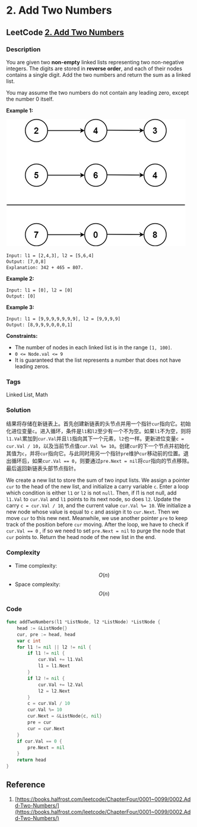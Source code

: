 # 2. Add Two Numbers

## LeetCode [2. Add Two Numbers](https://leetcode-cn.com/problems/add-two-numbers/)

### Description

You are given two **non-empty** linked lists representing two non-negative integers. The digits are stored in **reverse order**, and each of their nodes contains a single digit. Add the two numbers and return the sum as a linked list.

You may assume the two numbers do not contain any leading zero, except the number 0 itself.

**Example 1:**

![](../.gitbook/assets/image.png)

```text
Input: l1 = [2,4,3], l2 = [5,6,4]
Output: [7,0,8]
Explanation: 342 + 465 = 807.
```

**Example 2:**

```text
Input: l1 = [0], l2 = [0]
Output: [0]
```

**Example 3:**

```text
Input: l1 = [9,9,9,9,9,9,9], l2 = [9,9,9,9]
Output: [8,9,9,9,0,0,0,1]
```

**Constraints:**

* The number of nodes in each linked list is in the range `[1, 100]`.
* `0 <= Node.val <= 9`
* It is guaranteed that the list represents a number that does not have leading zeros.

### Tags

Linked List, Math

### Solution

结果将存储在新链表上。首先创建新链表的头节点并用一个指针`cur`指向它。初始化进位变量`c`。进入循环，条件是`l1`和`l2`至少有一个不为空。如果`l1`不为空，则将`l1.Val`累加到`cur.Val`并且`l1`指向其下一个元素，`l2`也一样。更新进位变量`c = cur.Val / 10`，以及当前节点值`cur.Val %= 10`。创建`cur`的下一个节点并初始化其值为`c`，并将`cur`指向它。与此同时用另一个指针`pre`维护`cur`移动前的位置。退出循环后，如果`cur.Val == 0`，则要通过`pre.Next = nil`将`cur`指向的节点移除。最后返回新链表头部节点指针。

We create a new list to store the sum of two input lists. We assign a pointer `cur` to the head of the new list,  and initialize a carry variable `c`. Enter a loop which condition is either `l1` or `l2` is not `null`. Then, if l1 is not null, add `l1.Val` to `cur.Val` and `l1` points to its next node, so does `l2`. Update the carry `c = cur.Val / 10`, and the current value `cur.Val %= 10`. We initialize a new node whose value is equal to `c` and assign it to `cur.Next`. Then we move `cur` to this new next. Meanwhile, we use another pointer `pre` to keep track of the position before `cur` moving. After the loop, we have to check if    `cur.Val == 0` , if so we need to set `pre.Next = nil` to purge the node that `cur` points to. Return the head node of the new list in the end.

### Complexity

* Time complexity: $$O(n)$$
* Space complexity: $$O(n)$$

### Code

```go
func addTwoNumbers(l1 *ListNode, l2 *ListNode) *ListNode {
	head := &ListNode{}
	cur, pre := head, head
	var c int
	for l1 != nil || l2 != nil {
		if l1 != nil {
			cur.Val += l1.Val
			l1 = l1.Next
		}
		if l2 != nil {
			cur.Val += l2.Val
			l2 = l2.Next
		}
		c = cur.Val / 10
		cur.Val %= 10
		cur.Next = &ListNode{c, nil}
		pre = cur
		cur = cur.Next
	}
	if cur.Val == 0 {
		pre.Next = nil
	}
	return head
}
```

## Reference

1. [https://books.halfrost.com/leetcode/ChapterFour/0001~0099/0002.Add-Two-Numbers/](https://books.halfrost.com/leetcode/ChapterFour/0001~0099/0002.Add-Two-Numbers/)

